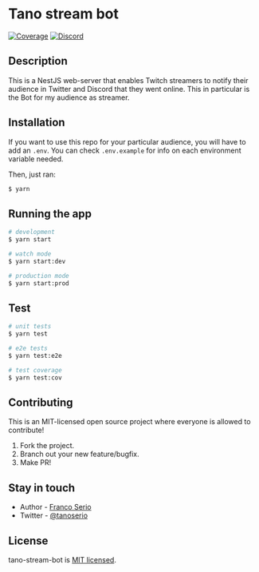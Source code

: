 # Tano stream bot

<a href="https://coveralls.io/github/nestjs/nest?branch=master" target="_blank"><img src="https://coveralls.io/repos/github/nestjs/nest/badge.svg?branch=master#9" alt="Coverage" /></a>
<a href="https://discord.gg/KEVmvXDP" target="_blank"><img src="https://img.shields.io/badge/discord-online-brightgreen.svg" alt="Discord"/></a>

## Description

This is a NestJS web-server that enables Twitch streamers to notify their audience in Twitter and Discord that they went online. This in particular is the Bot for my audience as streamer.

## Installation

If you want to use this repo for your particular audience, you will have to add an `.env`. You can check `.env.example` for info on each environment variable needed.

Then, just ran:

```bash
$ yarn
```

## Running the app

```bash
# development
$ yarn start

# watch mode
$ yarn start:dev

# production mode
$ yarn start:prod
```

## Test

```bash
# unit tests
$ yarn test

# e2e tests
$ yarn test:e2e

# test coverage
$ yarn test:cov
```

## Contributing

This is an MIT-licensed open source project where everyone is allowed to contribute!

1. Fork the project.
2. Branch out your new feature/bugfix.
3. Make PR!

## Stay in touch

- Author - [Franco Serio](https://github.com/francoserio)
- Twitter - [@tanoserio](https://twitter.com/tanoserio)

## License

tano-stream-bot is [MIT licensed](LICENSE).
